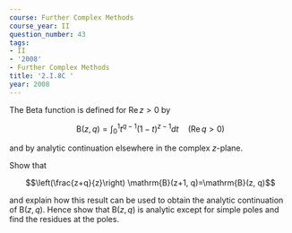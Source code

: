 ```yaml
---
course: Further Complex Methods
course_year: II
question_number: 43
tags:
- II
- '2008'
- Further Complex Methods
title: '2.I.8C '
year: 2008
---
```



The Beta function is defined for $\operatorname{Re} z>0$ by

$$\mathrm{B}(z, q)=\int_{0}^{1} t^{q-1}(1-t)^{z-1} d t \quad(\operatorname{Re} q>0)$$

and by analytic continuation elsewhere in the complex $z$-plane.

Show that

$$\left(\frac{z+q}{z}\right) \mathrm{B}(z+1, q)=\mathrm{B}(z, q)$$

and explain how this result can be used to obtain the analytic continuation of $\mathrm{B}(z, q)$. Hence show that $\mathrm{B}(z, q)$ is analytic except for simple poles and find the residues at the poles.